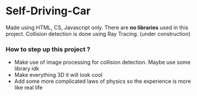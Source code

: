# Self-Driving-Car

Made using HTML, CS, Javascript only. There are <strong>no libraries</strong> used in this project.
Collision detection is done using Ray Tracing.
(under construction)



<h3>How to step up this project ?</h3>
<ul>
  <li>Make use of image processing for collision detection. Maybe use some library idk</li>
  <li>Make everything 3D it will look cool</li>
  <li>Add some more complicated laws of physics so the experience is more like real life</li>
</ul>
  
